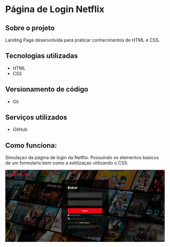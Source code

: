 # Página de Login Netflix

## Sobre o projeto 
Landing Page desenvolvida para praticar conhecimentos de HTML e CSS.

## Tecnologias utilizadas

- HTML
- CSS

## Versionamento de código 
- Git

## Serviços utilizados 
- GitHub

## Como funciona:

Simulaçao da página de login da Netflix. Possuindo os elementos basicos de um formulario bem como a estilizaçao utilizando o CSS.
 
![Tela do Jogo](assets/css/img/tela_login.png)
